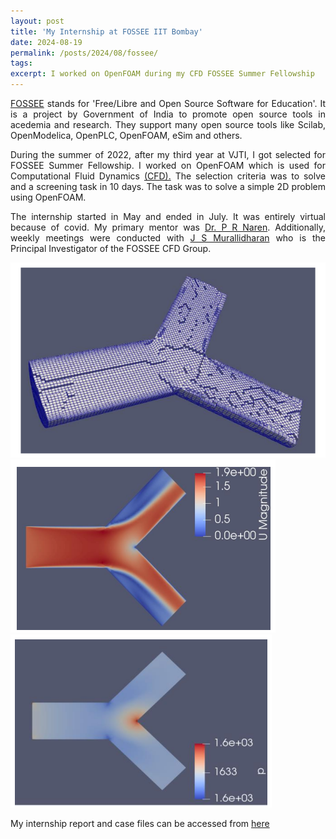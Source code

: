 ```yaml
---
layout: post
title: 'My Internship at FOSSEE IIT Bombay'
date: 2024-08-19
permalink: /posts/2024/08/fossee/
tags:
excerpt: I worked on OpenFOAM during my CFD FOSSEE Summer Fellowship
---
```


<style>
div {
  text-align: justify;
}
</style>


<div>
<a href="https://fossee.in/">FOSSEE</a> stands for 'Free/Libre and Open Source Software for Education'. It is a project by Government of India to promote open source tools in acedemia and research. They support many open source tools like Scilab, OpenModelica, OpenPLC, OpenFOAM, eSim and others.


During the summer of 2022, after my third year at VJTI, I got selected for FOSSEE Summer Fellowship. I worked on OpenFOAM which is used for Computational Fluid Dynamics <a href="https://cfd.fossee.in/">(CFD).</a> The selection criteria was to solve and a screening task in 10 days. The task was to solve a simple 2D problem using OpenFOAM.

The internship started in May and ended in July. It was entirely virtual because of covid. My primary mentor was <a href="https://sites.google.com/site/prnarenportal">Dr. P R Naren</a>. Additionally, weekly meetings were conducted with <a href="https://www.me.iitb.ac.in/faculty/prof-janani-srree-murallidharan"> J S Murallidharan</a> who is the Principal Investigator of the FOSSEE CFD Group.

</div>

<img  src="/images/fossee/mesh.png" alt="mesh">

<img  src="/images/fossee/velocity.png" alt="velocity">

<img  src="/images/fossee/pressure.png" alt="pressure">


My internship report and case files can be accessed from [here](https://cfd.fossee.in/case-study-project/case-study-run/224)

